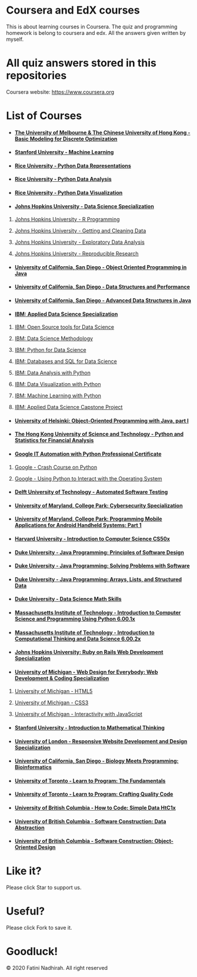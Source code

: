 # Coursera and EdX courses
This is about learning courses in Coursera. The quiz and programming homework is belong to coursera and edx. All the answers given written by myself.

# All quiz answers stored in this repositories

Coursera website: https://www.coursera.org

# List of Courses
- #### [The University of Melbourne & The Chinese University of Hong Kong - Basic Modeling for Discrete Optimization](./The%20University%20of%20Melbourne%20-%20Basic%20Modeling%20for%20Discrete%20Optimization.rar)
- #### [Stanford University - Machine Learning](./Stanford%20University%20-%20Machine%20Learning)
- #### [Rice University - Python Data Representations](./Rice-Python%20Data%20Representations)

- #### [Rice University - Python Data Analysis](./Rice-Python%20Data%20Analysis)

- #### [Rice University - Python Data Visualization](./Rice-Python%20Data%20Visualization)

- #### [Johns Hopkins University - Data Science Specialization](./Johns%20Hopkins%20University%20-%20Data%20Science%20Specialization)

1. [Johns Hopkins University - R Programming](./Johns%20Hopkins%20University%20-%20Data%20Science%20Specialization/Johns%20Hopkins%20University%20-%20R%20Programming)

2. [Johns Hopkins University - Getting and Cleaning Data](./Johns%20Hopkins%20University%20-%20Data%20Science%20Specialization/Johns%20Hopkins%20University%20-%20Getting%20and%20Cleaning%20Data)

3. [Johns Hopkins University - Exploratory Data Analysis](./Johns%20Hopkins%20University%20-%20Data%20Science%20Specialization/Johns%20Hopkins%20University%20-%20Exploratory%20Data%20Analysis)

4. [Johns Hopkins University - Reproducible Research](./Johns%20Hopkins%20University%20-%20Data%20Science%20Specialization/Johns%20Hopkins%20University%20-%20Reproducible%20Research)

- #### [University of California, San Diego - Object Oriented Programming in Java](./UCSD%20Object%20Oriented%20Programming%20in%20Java)

- #### [University of California, San Diego - Data Structures and Performance](./UCSD%20Data%20Structures%20and%20Performance)

- #### [University of California, San Diego - Advanced Data Structures in Java](./UCSD%20Advanced%20Data%20Structures%20in%20Java)

- #### [IBM: Applied Data Science Specialization](./Applied%20Data%20Science%20Specialization%20IBM)

1. [IBM: Open Source tools for Data Science](./Applied%20Data%20Science%20Specialization%20IBM/IBM%20-%20Open%20Source%20tools%20for%20Data%20Science)

2. [IBM: Data Science Methodology](./Applied%20Data%20Science%20Specialization%20IBM/IBM%20-%20Data%20Science%20Methodology)

3. [IBM: Python for Data Science](./Applied%20Data%20Science%20Specialization%20IBM/IBM%20-%20Python%20for%20Data%20Science)
4. [IBM: Databases and SQL for Data Science](./Applied%20Data%20Science%20Specialization%20IBM/IBM%20-%20Databases%20and%20SQL%20for%20Data%20Science)

5. [IBM: Data Analysis with Python](./Applied%20Data%20Science%20Specialization%20IBM/IBM%20-%20Data%20Analysis%20with%20Python)

6. [IBM: Data Visualization with Python](.Applied%20Data%20Science%20Specialization%20IBM/IBM%20-%20Data%20Visualization%20with%20Python/)

7. [IBM: Machine Learning with Python](./Applied%20Data%20Science%20Specialization%20IBM/IBM%20-%20Machine%20Learning%20with%20Python)

8. [IBM: Applied Data Science Capstone Project](./Applied%20Data%20Science%20Specialization%20IBM/IBM%20-%20Applied%20Data%20Science%20Capstone%20Project)

- #### [University of Helsinki: Object-Oriented Programming with Java, part I](./Object%20Oriented%20Programming%20with%20Java%20pt1%20University%20of%20Helsinki%20moocfi)

- #### [The Hong Kong University of Science and Technology - Python and Statistics for Financial Analysis](./HKUST%20%20-%20Python%20and%20Statistics%20for%20Financial%20Analysis)

- #### [Google IT Automation with Python Professional Certificate](./Google%20IT%20Automation%20with%20Python)

1. [Google - Crash Course on Python](./Google%20IT%20Automation%20with%20Python/Google%20-%20Crash%20Course%20on%20Python)

2. [Google - Using Python to Interact with the Operating System](./Google%20IT%20Automation%20with%20Python/Google%20-%20Using%20Python%20to%20Interact%20with%20the%20Operating%20System)

- #### [Delft University of Technology - Automated Software Testing](./Delft%20University%20of%20Technology%20-%20Automated%20Software%20Testing)
- #### [University of Maryland, College Park: Cybersecurity Specialization](./University%20of%20Maryland%20-%20Cybersecurity%20Specialization.rar)

- #### [University of Maryland, College Park: Programming Mobile Applications for Android Handheld Systems: Part 1](./University%20of%20Maryland%20-%20Programming%20Mobile%20Applications%20for%20Android%20Handheld%20Systems%2C%20Part%20I)

- #### [Harvard University - Introduction to Computer Science CS50x](./Harvard-CS50x)

- #### [Duke University - Java Programming: Principles of Software Design](./Duke%20University-%20Java%20Programming%20Principles%20of%20Software%20Design)

- #### [Duke University - Java Programming: Solving Problems with Software](./Duke%20Java%20Programming%20Solving%20Problem%20with%20Software)

- #### [Duke University - Java Programming: Arrays, Lists, and Structured Data](./Duke%20Java%20Programming%20Arrays%20Lists%20Structured%20Data)

- #### [Duke University - Data Science Math Skills](./Duke%20University-Data%20Science%20Math%20Skills)
- #### [Massachusetts Institute of Technology - Introduction to Computer Science and Programming Using Python 6.00.1x](./MITx-6.00.1x)

- #### [Massachusetts Institute of Technology - Introduction to Computational Thinking and Data Science 6.00.2x](./MITx-6.00.2x)
- #### [Johns Hopkins University: Ruby on Rails Web Development Specialization](./Johns%20Hopkins%20University%20-%20Ruby%20on%20Rails%20Web%20Development%20Specialization.rar)


- #### [University of Michigan - Web Design for Everybody: Web Development & Coding Specialization](./University%20of%20Michigan%20-%20Web%20Design%20for%20Everybody)

1. [University of Michigan - HTML5](./University%20of%20Michigan%20-%20Web%20Design%20for%20Everybody/University%20of%20Michigan%20-%20%20HTML5)

2. [University of Michigan - CSS3](./University%20of%20Michigan%20-%20Web%20Design%20for%20Everybody/University%20of%20Michigan%20-%20%20CSS3)

3. [University of Michigan -  Interactivity with JavaScript](./University%20of%20Michigan%20-%20Web%20Design%20for%20Everybody/University%20of%20Michigan%20-%20%20Interactivity%20with%20JavaScript)

- #### [Stanford University - Introduction to Mathematical Thinking](./Stanford-University%20Introduction%20to%20Mathematical%20Thinking)

- #### [University of London - Responsive Website Development and Design Specialization](./University%20of%20London%20-%20Responsive%20Website%20Development%20and%20Design%20Specialization.rar)

- #### [University of California, San Diego - Biology Meets Programming: Bioinformatics](./UCSD%20%20Biology%20Meets%20Programming%20Bioinformatics)
- #### [University of Toronto - Learn to Program: The Fundamentals](./University%20of%20Toronto%20The%20Fundamentals)

- #### [University of Toronto - Learn to Program: Crafting Quality Code](./University%20of%20Toronto%20Crafting%20Quality%20Code)
- #### [University of British Columbia - How to Code: Simple Data HtC1x](./UBCx-HtC1x)

- #### [University of British Columbia - Software Construction: Data Abstraction](./UBCx-Software%20Construction%20Data%20Abstraction%20SoftConst1x.rar)

- #### [University of British Columbia - Software Construction: Object-Oriented Design](./UBCx%20Software%20Construction%20OOP%20oftConst2x)



 # Like it? 
  Please click Star to support us.
  
 # Useful?
  Please click Fork to save it.
  
 # Goodluck!



© 2020 Fatini Nadhirah. All right reserved
